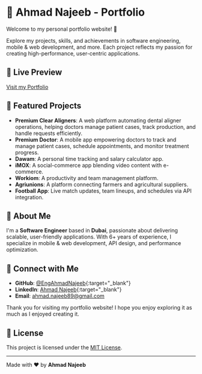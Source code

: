 # 🚀 Ahmad Najeeb - Portfolio

Welcome to my personal portfolio website! 🎯

Explore my projects, skills, and achievements in software engineering, mobile & web development, and more. Each project reflects my passion for creating high-performance, user-centric applications.

## 🔗 Live Preview
<a href="https://engahmadnajeeb.github.io/portfolio/" target="_blank">Visit my Portfolio</a>

## 📁 Featured Projects
- **Premium Clear Aligners**: A web platform automating dental aligner operations, helping doctors manage patient cases, track production, and handle requests efficiently.
- **Premium Doctor**: A mobile app empowering doctors to track and manage patient cases, schedule appointments, and monitor treatment progress.
- **Dawam**: A personal time tracking and salary calculator app.
- **iMOX**: A social-commerce app blending video content with e-commerce.
- **Workiom**: A productivity and team management platform.
- **Agriunions**: A platform connecting farmers and agricultural suppliers.
- **Football App**: Live match updates, team lineups, and schedules via API integration.

## 🌟 About Me
I'm a **Software Engineer** based in **Dubai**, passionate about delivering scalable, user-friendly applications. With 6+ years of experience, I specialize in mobile & web development, API design, and performance optimization.

## 📲 Connect with Me
- **GitHub**: [@EngAhmadNajeeb](https://github.com/EngAhmadNajeeb){:target="_blank"}
- **LinkedIn**: [Ahmad Najeeb](https://www.linkedin.com/in/eng-ahmad-najib/){:target="_blank"}
- **Email**: ahmad.najeeb89@gmail.com

Thank you for visiting my portfolio website! I hope you enjoy exploring it as much as I enjoyed creating it.

## 📜 License
This project is licensed under the [MIT License](LICENSE).

---
Made with ❤️ by **Ahmad Najeeb**

